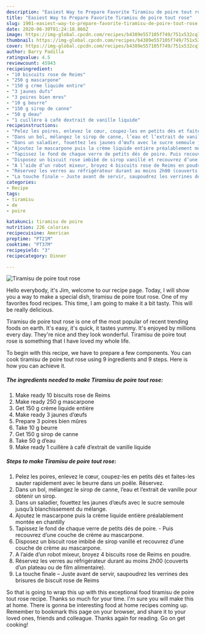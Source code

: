 ```yaml
---
description: "Easiest Way to Prepare Favorite Tiramisu de poire tout rose"
title: "Easiest Way to Prepare Favorite Tiramisu de poire tout rose"
slug: 1901-easiest-way-to-prepare-favorite-tiramisu-de-poire-tout-rose
date: 2020-06-30T01:24:18.866Z
image: https://img-global.cpcdn.com/recipes/b4389e557105f749/751x532cq70/tiramisu-de-poire-tout-rose-photo-principale-de-la-recette.jpg
thumbnail: https://img-global.cpcdn.com/recipes/b4389e557105f749/751x532cq70/tiramisu-de-poire-tout-rose-photo-principale-de-la-recette.jpg
cover: https://img-global.cpcdn.com/recipes/b4389e557105f749/751x532cq70/tiramisu-de-poire-tout-rose-photo-principale-de-la-recette.jpg
author: Barry Padilla
ratingvalue: 4.5
reviewcount: 45943
recipeingredient:
- "10 biscuits rose de Reims"
- "250 g mascarpone"
- "150 g crme liquide entire"
- "3 jaunes dufs"
- "3 poires bien mres"
- "10 g beurre"
- "150 g sirop de canne"
- "50 g deau"
- "1 cuillère à café dextrait de vanille liquide"
recipeinstructions:
- "Pelez les poires, enlevez le cœur, coupez-les en petits dés et faites-les sauter rapidement avec le beurre dans un poêle. Réservez."
- "Dans un bol, mélangez le sirop de canne, l’eau et l’extrait de vanille pour obtenir un sirop."
- "Dans un saladier, fouettez les jaunes d’œufs avec le sucre semoule jusqu’à blanchissement du mélange."
- "Ajoutez le mascarpone puis la crème liquide entière préalablement montée en chantilly"
- "Tapissez le fond de chaque verre de petits dés de poire. Puis recouvrez d’une couche de crème au mascarpone."
- "Disposez un biscuit rose imbibé de sirop vanillé et recouvrez d’une couche de crème au mascarpone."
- "A l’aide d’un robot mixeur, broyez 4 biscuits rose de Reims en poudre."
- "Réservez les verres au réfrigérateur durant au moins 2h00 (couverts d’un plateau ou de film alimentaire)."
- "La touche finale – Juste avant de servir, saupoudrez les verrines des brisures de biscuit rose de Reims"
categories:
- Recipe
tags:
- tiramisu
- de
- poire

katakunci: tiramisu de poire 
nutrition: 226 calories
recipecuisine: American
preptime: "PT21M"
cooktime: "PT37M"
recipeyield: "3"
recipecategory: Dinner

---
```



![Tiramisu de poire tout rose](https://img-global.cpcdn.com/recipes/b4389e557105f749/751x532cq70/tiramisu-de-poire-tout-rose-photo-principale-de-la-recette.jpg)

Hello everybody, it's Jim, welcome to our recipe page. Today, I will show you a way to make a special dish, tiramisu de poire tout rose. One of my favorites food recipes. This time, I am going to make it a bit tasty. This will be really delicious.

Tiramisu de poire tout rose is one of the most popular of recent trending foods on earth. It's easy, it's quick, it tastes yummy. It's enjoyed by millions every day. They're nice and they look wonderful. Tiramisu de poire tout rose is something that I have loved my whole life.




To begin with this recipe, we have to prepare a few components. You can cook tiramisu de poire tout rose using 9 ingredients and 9 steps. Here is how you can achieve it.

<!--inarticleads1-->

##### The ingredients needed to make Tiramisu de poire tout rose:

1. Make ready 10 biscuits rose de Reims
1. Make ready 250 g mascarpone
1. Get 150 g crème liquide entière
1. Make ready 3 jaunes d’œufs
1. Prepare 3 poires bien mûres
1. Take 10 g beurre
1. Get 150 g sirop de canne
1. Take 50 g d’eau
1. Make ready 1 cuillère à café d’extrait de vanille liquide




<!--inarticleads2-->

##### Steps to make Tiramisu de poire tout rose:

1. Pelez les poires, enlevez le cœur, coupez-les en petits dés et faites-les sauter rapidement avec le beurre dans un poêle. Réservez.
1. Dans un bol, mélangez le sirop de canne, l’eau et l’extrait de vanille pour obtenir un sirop.
1. Dans un saladier, fouettez les jaunes d’œufs avec le sucre semoule jusqu’à blanchissement du mélange.
1. Ajoutez le mascarpone puis la crème liquide entière préalablement montée en chantilly
1. Tapissez le fond de chaque verre de petits dés de poire. - Puis recouvrez d’une couche de crème au mascarpone.
1. Disposez un biscuit rose imbibé de sirop vanillé et recouvrez d’une couche de crème au mascarpone.
1. A l’aide d’un robot mixeur, broyez 4 biscuits rose de Reims en poudre.
1. Réservez les verres au réfrigérateur durant au moins 2h00 (couverts d’un plateau ou de film alimentaire).
1. La touche finale – Juste avant de servir, saupoudrez les verrines des brisures de biscuit rose de Reims




So that is going to wrap this up with this exceptional food tiramisu de poire tout rose recipe. Thanks so much for your time. I'm sure you will make this at home. There is gonna be interesting food at home recipes coming up. Remember to bookmark this page on your browser, and share it to your loved ones, friends and colleague. Thanks again for reading. Go on get cooking!
